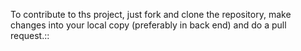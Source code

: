 To contribute to ths project, just fork and clone the repository, make changes into your local copy (preferably in back end) and do a pull request.::
